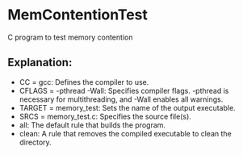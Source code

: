 # MemContentionTest
C program to test memory contention

## Explanation:
 - CC = gcc: Defines the compiler to use.
 - CFLAGS = -pthread -Wall: Specifies compiler flags. -pthread is necessary for multithreading, and -Wall enables all warnings.
 - TARGET = memory_test: Sets the name of the output executable.
 - SRCS = memory_test.c: Specifies the source file(s).
 - all: The default rule that builds the program.
 - clean: A rule that removes the compiled executable to clean the directory.

